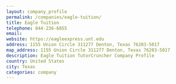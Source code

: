 ```yaml
---
layout: company_profile
permalink: /companies/eagle-tuition/
title: Eagle Tuition
telephone: 844-236-6855
email: 
website: https://eagleexpress.unt.edu
address: 1155 Union Circle 311277 Denton, Texas 76203-5017
map_address: 1155 Union Circle 311277 Denton, Texas 76203-5017
description: Eagle Tuition TutorCruncher Company Profile
country: United States
city: Texas
categories: company
---
```



